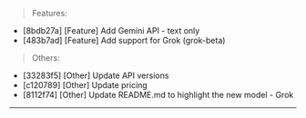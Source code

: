 > Features:
- [8bdb27a] [Feature] Add Gemini API - text only
- [483b7ad] [Feature] Add support for Grok (grok-beta)

> Others:
- [33283f5] [Other] Update API versions
- [c120789] [Other] Update pricing
- [8112f74] [Other] Update README.md to highlight the new model - Grok


---

